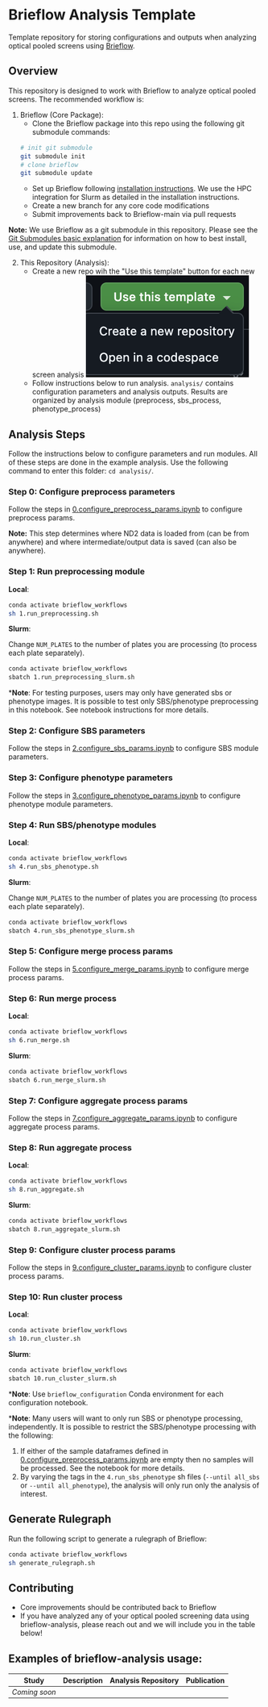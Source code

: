 # Brieflow Analysis Template

Template repository for storing configurations and outputs when analyzing optical pooled screens using [Brieflow](https://github.com/cheeseman-lab/brieflow).


## Overview

This repository is designed to work with Brieflow to analyze optical pooled screens. The recommended workflow is:

1. Brieflow (Core Package):
   - Clone the Brieflow package into this repo using the following git submodule commands:
   ```sh
   # init git submodule
   git submodule init
   # clone brieflow
   git submodule update 
   ```
   - Set up Brieflow following [installation instructions](https://github.com/cheeseman-lab/brieflow#set-up-workflowconfiguration-conda-environments).
   We use the HPC integration for Slurm as detailed in the installation instructions.
   - Create a new branch for any core code modifications
   - Submit improvements back to Brieflow-main via pull requests

**Note:** We use Brieflow as a git submodule in this repository.
Please see the [Git Submodules basic explanation](https://gist.github.com/gitaarik/8735255) for information on how to best install, use, and update this submodule.

2. This Repository (Analysis):
   - Create a new repo wih the "Use this template" button for each new screen analysis
![alt text](images/image.png)
   - Follow instructions below to run analysis. 
   `analysis/` contains configuration parameters and analysis outputs.
   Results are organized by analysis module (preprocess, sbs_process, phenotype_process)


## Analysis Steps

Follow the instructions below to configure parameters and run modules.
All of these steps are done in the example analysis.
Use the following command to enter this folder:
`cd analysis/`.

### Step 0: Configure preprocess parameters

Follow the steps in [0.configure_preprocess_params.ipynb](analysis/0.configure_preprocess_params.ipynb) to configure preprocess params.

**Note:** This step determines where ND2 data is loaded from (can be from anywhere) and where intermediate/output data is saved (can also be anywhere).

### Step 1: Run preprocessing module

**Local**:
```sh
conda activate brieflow_workflows
sh 1.run_preprocessing.sh
```
**Slurm**:

Change `NUM_PLATES` to the number of plates you are processing (to process each plate separately).

```sh
conda activate brieflow_workflows
sbatch 1.run_preprocessing_slurm.sh
```

***Note**: For testing purposes, users may only have generated sbs or phenotype images.
It is possible to test only SBS/phenotype preprocessing in this notebook.
See notebook instructions for more details.

### Step 2: Configure SBS parameters

Follow the steps in [2.configure_sbs_params.ipynb](analysis/2.configure_sbs_params.ipynb) to configure SBS module parameters.

### Step 3: Configure phenotype parameters

Follow the steps in [3.configure_phenotype_params.ipynb](analysis/3.configure_phenotype_params.ipynb) to configure phenotype module parameters.

### Step 4: Run SBS/phenotype modules

**Local**:
```sh
conda activate brieflow_workflows
sh 4.run_sbs_phenotype.sh
```
**Slurm**:

Change `NUM_PLATES` to the number of plates you are processing (to process each plate separately).

```sh
conda activate brieflow_workflows
sbatch 4.run_sbs_phenotype_slurm.sh
```

### Step 5: Configure merge process params

Follow the steps in [5.configure_merge_params.ipynb](analysis/5.configure_merge_params.ipynb) to configure merge process params.

### Step 6: Run merge process

**Local**:
```sh
conda activate brieflow_workflows
sh 6.run_merge.sh
```
**Slurm**:
```sh
conda activate brieflow_workflows
sbatch 6.run_merge_slurm.sh
```

### Step 7: Configure aggregate process params

Follow the steps in [7.configure_aggregate_params.ipynb](analysis/7.configure_aggregate_params.ipynb) to configure aggregate process params.

### Step 8: Run aggregate process

**Local**:
```sh
conda activate brieflow_workflows
sh 8.run_aggregate.sh
```
**Slurm**:
```sh
conda activate brieflow_workflows
sbatch 8.run_aggregate_slurm.sh
```

### Step 9: Configure cluster process params

Follow the steps in [9.configure_cluster_params.ipynb](analysis/9.configure_cluster_params.ipynb) to configure cluster process params.

### Step 10: Run cluster process

**Local**:
```sh
conda activate brieflow_workflows
sh 10.run_cluster.sh
```
**Slurm**:
```sh
conda activate brieflow_workflows
sbatch 10.run_cluster_slurm.sh
```

***Note**: Use `brieflow_configuration` Conda environment for each configuration notebook.

***Note**: Many users will want to only run SBS or phenotype processing, independently.
It is possible to restrict the SBS/phenotype processing with the following:
1) If either of the sample dataframes defined in [0.configure_preprocess_params.ipynb](analysis/0.configure_preprocess_params.ipynb) are empty then no samples will be processed.
See the notebook for more details.
2) By varying the tags in the `4.run_sbs_phenotype` sh files (`--until all_sbs` or `--until all_phenotype`), the analysis will only run only the analysis of interest.

## Generate Rulegraph

Run the following script to generate a rulegraph of Brieflow:

```sh
conda activate brieflow_workflows
sh generate_rulegraph.sh
```

## Contributing

- Core improvements should be contributed back to Brieflow
- If you have analyzed any of your optical pooled screening data using brieflow-analysis, please reach out and we will include you in the table below!

## Examples of brieflow-analysis usage:

| Study | Description | Analysis Repository | Publication |
|-------|-------------|---------------------|-------------|
| _Coming soon_ | | | |